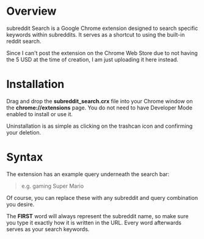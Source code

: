 # Overview
subreddit Search is a Google Chrome extension designed to search specific keywords within subreddits. It serves as a shortcut to using the built-in reddit search.

Since I can't post the extension on the Chrome Web Store due to not having the 5 USD at the time of creation, I am just uploading it here instead.
# Installation
Drag and drop the **subreddit_search.crx** file into your Chrome window on the **chrome://extensions** page. You do not need to have Developer Mode enabled to install or use it.

Uninstallation is as simple as clicking on the trashcan icon and confirming your deletion.

# Syntax
The extension has an example query underneath the search bar:

> e.g. gaming Super Mario

Of course, you can replace these with any subreddit and query combination you desire.

The **FIRST** word will always represent the subreddit name, so make sure you type it exactly how it is written in the URL. Every word afterwards serves as your search keywords.
